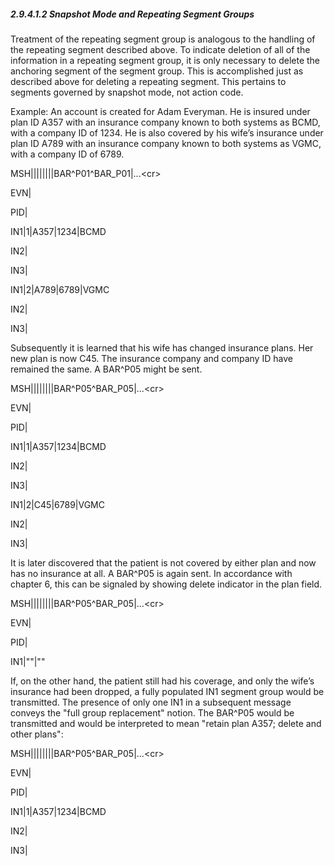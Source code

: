 ##### 2.9.4.1.2 Snapshot Mode and Repeating Segment Groups

Treatment of the repeating segment group is analogous to the handling of the repeating segment described above. To indicate deletion of all of the information in a repeating segment group, it is only necessary to delete the anchoring segment of the segment group. This is accomplished just as described above for deleting a repeating segment. This pertains to segments governed by snapshot mode, not action code.

Example: An account is created for Adam Everyman. He is insured under plan ID A357 with an insurance company known to both systems as BCMD, with a company ID of 1234. He is also covered by his wife’s insurance under plan ID A789 with an insurance company known to both systems as VGMC, with a company ID of 6789.

MSH||||||||BAR^P01^BAR_P01|...&lt;cr>

EVN|

PID|

IN1|1|A357|1234|BCMD

IN2|

IN3|

IN1|2|A789|6789|VGMC

IN2|

IN3|

Subsequently it is learned that his wife has changed insurance plans. Her new plan is now C45. The insurance company and company ID have remained the same. A BAR^P05 might be sent.

MSH||||||||BAR^P05^BAR_P05|...&lt;cr>

EVN|

PID|

IN1|1|A357|1234|BCMD

IN2|

IN3|

IN1|2|C45|6789|VGMC

IN2|

IN3|

It is later discovered that the patient is not covered by either plan and now has no insurance at all. A BAR^P05 is again sent. In accordance with chapter 6, this can be signaled by showing delete indicator in the plan field.

MSH||||||||BAR^P05^BAR_P05|...&lt;cr>

EVN|

PID|

IN1|""|""

If, on the other hand, the patient still had his coverage, and only the wife’s insurance had been dropped, a fully populated IN1 segment group would be transmitted. The presence of only one IN1 in a subsequent message conveys the "full group replacement" notion. The BAR^P05 would be transmitted and would be interpreted to mean "retain plan A357; delete and other plans":

MSH||||||||BAR^P05^BAR_P05|...&lt;cr>

EVN|

PID|

IN1|1|A357|1234|BCMD

IN2|

IN3|

